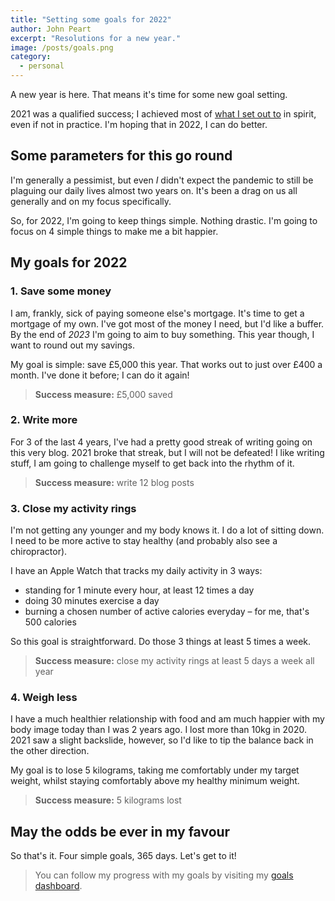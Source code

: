 ```yaml
---
title: "Setting some goals for 2022"
author: John Peart
excerpt: "Resolutions for a new year."
image: /posts/goals.png
category:
  - personal
---
```


A new year is here. That means it's time for some new goal setting.

2021 was a qualified success; I achieved most of [what I set out to](/2022/01/01/setting-goals-for-2022) in spirit, even if not in practice. I'm hoping that in 2022, I can do better.

## Some parameters for this go round

I'm generally a pessimist, but even *I* didn't expect the pandemic to still be plaguing our daily lives almost two years on. It's been a drag on us all generally and on my focus specifically.

So, for 2022, I'm going to keep things simple. Nothing drastic. I'm going to focus on 4 simple things to make me a bit happier.

## My goals for 2022

### 1. Save some money

I am, frankly, sick of paying someone else's mortgage. It's time to get a mortgage of my own. I've got most of the money I need, but I'd like a buffer. By the end of *2023* I'm going to aim to buy something. This year though, I want to round out my savings. 

My goal is simple: save £5,000 this year. That works out to just over £400 a month. I've done it before; I can do it again! 

> **Success measure:** £5,000 saved

### 2. Write more

For 3 of the last 4 years, I've had a pretty good streak of writing going on this very blog. 2021 broke that streak, but I will not be defeated! I like writing stuff, I am going to challenge myself to get back into the rhythm of it.

> **Success measure:** write 12 blog posts

### 3. Close my activity rings

I'm not getting any younger and my body knows it. I do a lot of sitting down. I need to be more active to stay healthy (and probably also see a chiropractor).

I have an Apple Watch that tracks my daily activity in 3 ways: 

- standing for 1 minute every hour, at least 12 times a day
- doing 30 minutes exercise a day
- burning a chosen number of active calories everyday – for me, that's 500 calories

So this goal is straightforward. Do those 3 things at least 5 times a week.

> **Success measure:** close my activity rings at least 5 days a week all year

### 4. Weigh less

I have a much healthier relationship with food and am much happier with my body image today than I was 2 years ago. I lost more than 10kg in 2020. 2021 saw a slight backslide, however, so I'd like to tip the balance back in the other direction.

My goal is to lose 5 kilograms, taking me comfortably under my target weight, whilst staying comfortably above my healthy minimum weight.

> **Success measure:** 5 kilograms lost

## May the odds be ever in my favour

So that's it. Four simple goals, 365 days. Let's get to it!


> You can follow my progress with my goals by visiting my [goals dashboard](/goals/).
